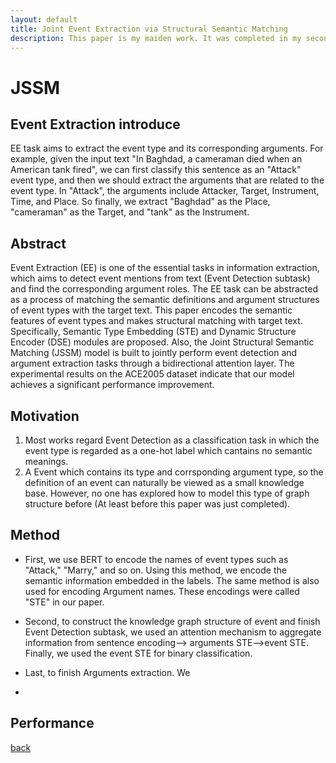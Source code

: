 ```yaml
---
layout: default
title: Joint Event Extraction via Structural Semantic Matching
description: This paper is my maiden work. It was completed in my second year(2020) of postgraduate study but was not published
---
```


# JSSM

## Event Extraction introduce

EE task aims to extract the event type and its corresponding arguments. For example, given the input text "In Baghdad, a cameraman died when an American tank fired", we can first classify this sentence as an "Attack" event type, and then we should extract the arguments that are related to the event type. In "Attack", the arguments include Attacker, Target, Instrument, Time, and Place. So finally, we extract "Baghdad" as the Place, "cameraman" as the Target, and "tank" as the Instrument.

## Abstract

Event Extraction (EE) is one of the essential tasks in information extraction, which aims to detect event mentions from text (Event Detection subtask) and find the corresponding argument roles. The EE task can be abstracted as a process of matching the semantic definitions and argument structures of event types with the target text. This paper encodes the semantic features of event types and makes structural matching with target text. Specifically, Semantic Type Embedding (STE) and Dynamic Structure Encoder (DSE) modules are proposed. Also, the Joint Structural Semantic Matching (JSSM) model is built to jointly perform event detection and argument extraction tasks through a bidirectional attention layer. The experimental results on the ACE2005 dataset indicate that our model achieves a significant performance improvement.


## Motivation

1. Most works regard Event Detection as a classification task in which the event type is regarded as a one-hot label which cantains no semantic meanings. 
2. A Event which contains its type and corrsponding argument type, so the definition of an event can naturally be viewed as a small knowledge base. However, no one has explored how to model this type of graph structure before (At least before this paper was just completed).
## Method

- First, we use BERT to encode the names of event types such as "Attack," "Marry," and so on. Using this method, we encode the semantic information embedded in the labels. The same method is also used for encoding Argument names. These encodings were called "STE" in our paper.

- Second, to construct the knowledge graph structure of event and finish Event Detection subtask, we used an attention mechanism to aggregate information from sentence encoding--> arguments STE-->event STE. Finally, we used the event STE for binary classification.

- Last, to finish Arguments extraction. We 
- 
## Performance




[back](./)
